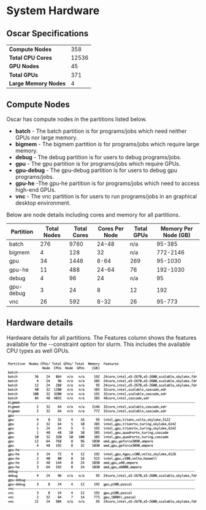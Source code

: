 # System Hardware

## Oscar Specifications

|                        |       |
| ---------------------- | ----- |
| **Compute Nodes**      | 358   |
| **Total CPU Cores**    | 12536 |
| **GPU Nodes**          | 45    |
| **Total GPUs**         | 371   |
| **Large Memory Nodes** | 4     |

## Compute Nodes

Oscar has compute nodes in the partitions listed below.

* **batch** - The batch partition is for programs/jobs which need neither GPUs nor large memory.
* **bigmem** - The bigmem partition is for programs/jobs which require large memory.&#x20;
* **debug** - The debug partition is for users to debug programs/jobs.
* **gpu** - The gpu partition is for programs/jobs which require GPUs.
* **gpu-debug** - The gpu-debug partition is for users to debug gpu programs/jobs.&#x20;
* **gpu-he** -The gpu-he partition is for programs/jobs which need to access high-end GPUs.&#x20;
* **vnc** - The vnc partition is for users to run programs/jobs in an graphical desktop environment.&#x20;

Below are node details including cores and memory for all partitions.



| Partition | Total Nodes | Total Cores | Cores Per Node | Total GPUs | Memory Per Node (GB) |
| --------- | ----------- | ----------- | -------------- | ---------- | -------------------- |
| batch     | 276         | 9760        | 24-48          | n/a        | 95-385               |
| bigmem    | 4           | 128         | 32             | n/a        | 772-2146             |
| gpu       | 34          | 1448        | 8-64           | 269        | 95-1030              |
| gpu-he    | 11          | 488         | 24-64          | 76         | 192-1030             |
| debug     | 4           | 96          | 24             | n/a        | 95                   |
| gpu-debug | 3           | 24          | 8              | 12         | 192                  |
| vnc       | 26          | 592         | 8-32           | 26         | 95-773               |

## Hardware details

Hardware details for all partitions. The Features column shows the features available for the --constraint option for slurm. This includes the available CPU types  as well GPUs.

![](.gitbook/assets/feat223.png)
